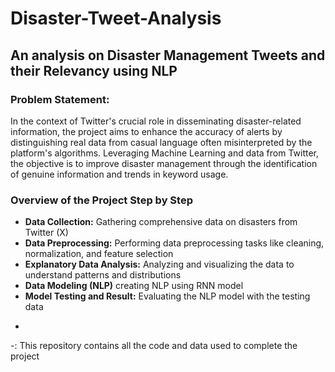 # Disaster-Tweet-Analysis
## An analysis on Disaster Management Tweets and their Relevancy using NLP

### Problem Statement:
In the context of Twitter's crucial role in disseminating disaster-related information, the project aims to enhance the accuracy of alerts by distinguishing real data from casual language often misinterpreted by the platform's algorithms. Leveraging Machine Learning and data from Twitter, the objective is to improve disaster management through the identification of genuine information and trends in keyword usage.

### Overview of the Project Step by Step
* **Data Collection:** Gathering comprehensive data on disasters from Twitter (X)
* **Data Preprocessing:** Performing data preprocessing tasks like cleaning, normalization, and feature selection
* **Explanatory Data Analysis:** Analyzing and visualizing the data to understand patterns and distributions
* **Data Modeling (NLP)** creating NLP using RNN model
* **Model Testing and Result:** Evaluating the NLP model with the testing data




-
-: This repository contains all the code and data used to complete the project
